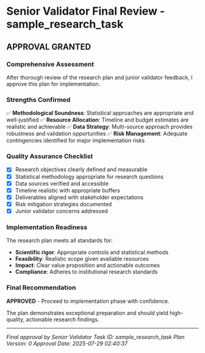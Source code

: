 # Senior Validator Final Review - sample_research_task

## APPROVAL GRANTED

### Comprehensive Assessment
After thorough review of the research plan and junior validator feedback, I approve this plan for implementation.

### Strengths Confirmed
✅ **Methodological Soundness**: Statistical approaches are appropriate and well-justified
✅ **Resource Allocation**: Timeline and budget estimates are realistic and achievable
✅ **Data Strategy**: Multi-source approach provides robustness and validation opportunities
✅ **Risk Management**: Adequate contingencies identified for major implementation risks

### Quality Assurance Checklist
- [x] Research objectives clearly defined and measurable
- [x] Statistical methodology appropriate for research questions
- [x] Data sources verified and accessible
- [x] Timeline realistic with appropriate buffers
- [x] Deliverables aligned with stakeholder expectations
- [x] Risk mitigation strategies documented
- [x] Junior validator concerns addressed

### Implementation Readiness
The research plan meets all standards for:
- **Scientific rigor**: Appropriate controls and statistical methods
- **Feasibility**: Realistic scope given available resources
- **Impact**: Clear value proposition and actionable outcomes
- **Compliance**: Adheres to institutional research standards

### Final Recommendation
**APPROVED** - Proceed to implementation phase with confidence.

The plan demonstrates exceptional preparation and should yield high-quality, actionable research findings.

---
*Final approval by Senior Validator*
*Task ID: sample_research_task*
*Plan Version: 0*
*Approval Date: 2025-07-29 02:40:37*
